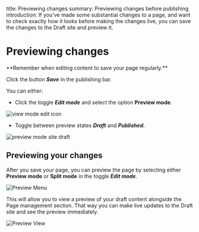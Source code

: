 title: Previewing changes
summary: Previewing changes before publishing
introduction: If you've made some substantial changes to a page, and want to check exactly how it looks before making the changes live, you can save the changes to the Draft site and preview it.

# Previewing changes

<div class="note" markdown="1">
**Remember when editing content to save your page regularly.**
</div>

Click the button ***Save*** in the publishing bar.

 You can either:
 * Click the toggle ***Edit mode*** and select the option **Preview mode**.


  ![view mode edit icon](/_images/view-mode-edit-icon.png)

 * Toggle between preview states ***Draft*** and ***Published***.


![preview mode site draft](/_images/preview-draft-published.png)

## Previewing your changes

After you save your page, you can preview the page by selecting either **Preview mode** or **Split mode** in the toggle ***Edit mode***.

![Preview Menu](/_images/preview-Bar.png)


This will allow you to view a preview of your draft content alongside the Page management section. That way you can make live updates to the Draft site and see the preview immediately.


![Preview View](/_images/preview.png)
